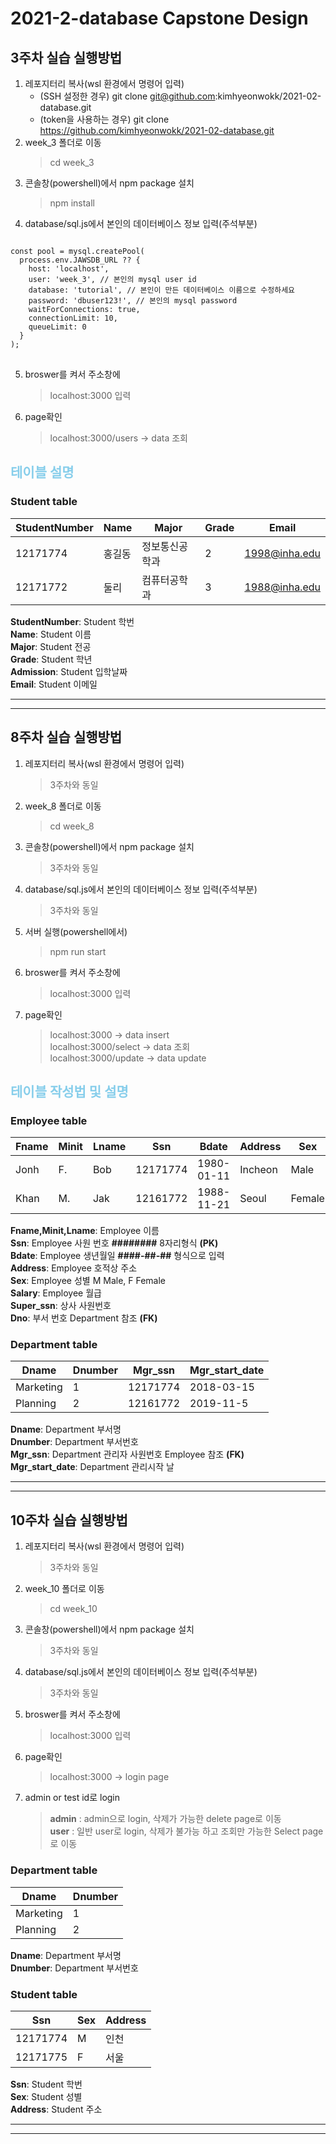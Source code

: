 # 2021-2-database Capstone Design

## 3주차 실습 실행방법
1. 레포지터리 복사(wsl 환경에서 명령어 입력)
    - (SSH 설정한 경우) git clone git@github.com:kimhyeonwokk/2021-02-database.git
    - (token을 사용하는 경우) git clone https://github.com/kimhyeonwokk/2021-02-database.git
2. week_3 폴더로 이동
    > cd week_3
3. 콘솔창(powershell)에서 npm package 설치
    > npm install
4. database/sql.js에서 본인의 데이터베이스 정보 입력(주석부분)
<pre>
<code>
const pool = mysql.createPool(
  process.env.JAWSDB_URL ?? {
    host: 'localhost',
    user: 'week_3', // 본인의 mysql user id
    database: 'tutorial', // 본인이 만든 데이터베이스 이름으로 수정하세요
    password: 'dbuser123!', // 본인의 mysql password
    waitForConnections: true,
    connectionLimit: 10,
    queueLimit: 0
  }
);
</code>
</pre>
5. broswer를 켜서 주소창에 
    >localhost:3000 입력
6. page확인
    >localhost:3000/users -> data 조회  
## <span style="color:skyblue">테이블 설명</span>
### **Student table**
StudentNumber|Name|Major|Grade|Email|
---|---|---|---|---|
12171774|홍길동|정보통신공학과|2|1998@inha.edu|
12171772|둘리|컴퓨터공학과|3|1988@inha.edu|

__StudentNumber__: Student 학번    
__Name__: Student 이름  
__Major__: Student 전공  
__Grade__: Student 학년  
__Admission__: Student 입학날짜  
__Email__: Student 이메일        

---------------------------------------
---------------------------------------

## 8주차 실습 실행방법
1. 레포지터리 복사(wsl 환경에서 명령어 입력)
    > 3주차와 동일
2. week_8 폴더로 이동
    > cd week_8
3. 콘솔창(powershell)에서 npm package 설치
    > 3주차와 동일
4. database/sql.js에서 본인의 데이터베이스 정보 입력(주석부분)
    > 3주차와 동일
5. 서버 실행(powershell에서)
    > npm run start
6. broswer를 켜서 주소창에 
    >localhost:3000 입력
7. page확인
    >localhost:3000 -> data insert  
    >localhost:3000/select -> data 조회  
    >localhost:3000/update -> data update

## <span style="color:skyblue">테이블 작성법 및 설명</span>
### **Employee table**
Fname|Minit|Lname|Ssn|Bdate|Address|Sex|Salary|Super_ssn|Dno
---|---|---|---|---|---|---|---|---|---|
Jonh|F.|Bob|12171774|1980-01-11|Incheon|Male|25000$|12191991|1|
Khan|M.|Jak|12161772|1988-11-21|Seoul|Female|30000$|12191990|2|  

__Fname,Minit,Lname__: Employee 이름  
__Ssn__: Employee 사원 번호 **########** 8자리형식 **(PK)**    
__Bdate__: Employee 생년월일 **####-##-##** 형식으로 입력      
__Address__: Employee 호적상 주소  
__Sex__: Employee 성별 M Male, F Female   
__Salary__: Employee 월급  
__Super_ssn__: 상사 사원번호  
__Dno__: 부서 번호 Department 참조 **(FK)**  

### **Department table**
Dname|Dnumber|Mgr_ssn|Mgr_start_date|
---|---|---|---|
Marketing|1|12171774|2018-03-15|
Planning|2|12161772|2019-11-5|

__Dname__: Department 부서명  
__Dnumber__: Department 부서번호  
__Mgr_ssn__: Department 관리자 사원번호 Employee 참조 **(FK)**    
__Mgr_start_date__: Department 관리시작 날

---------------------------------------
---------------------------------------
## 10주차 실습 실행방법
1. 레포지터리 복사(wsl 환경에서 명령어 입력)
    > 3주차와 동일
2. week_10 폴더로 이동
    > cd week_10
3. 콘솔창(powershell)에서 npm package 설치
    > 3주차와 동일
4. database/sql.js에서 본인의 데이터베이스 정보 입력(주석부분)
    > 3주차와 동일
5. broswer를 켜서 주소창에 
    >localhost:3000 입력
6. page확인
    >localhost:3000 -> login page
7. admin or test id로 login  
    >**admin** : admin으로 login, 삭제가 가능한 delete page로 이동  
    >**user** : 일반 user로 login, 삭제가 불가능 하고 조회만 가능한 Select page로 이동
    
### **Department table**
Dname|Dnumber|
---|---|
Marketing|1|
Planning|2|  

__Dname__: Department 부서명  
__Dnumber__: Department 부서번호  

### **Student table**
Ssn|Sex|Address|
---|---|---|
12171774|M|인천|
12171775|F|서울|

__Ssn__: Student 학번  
__Sex__: Student 성별  
__Address__: Student 주소

---------------------------------------
---------------------------------------